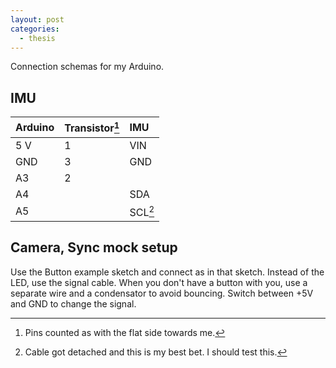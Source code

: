 ```yaml
---
layout: post
categories:
  - thesis
---
```


Connection schemas for my Arduino.

## IMU

Arduino | Transistor[^0] | IMU     |
:-------|:---------------|:--------|
5 V     | 1              | VIN     |
GND     | 3              | GND     |
A3      | 2              |         |
A4      |                | SDA     |
A5      |                | SCL[^1] |

[^0]: Pins counted as with the flat side towards me.
[^1]: Cable got detached and this is my best bet. I should test this.

## Camera, Sync mock setup

Use the Button example sketch and connect as in that sketch.  Instead of the LED, use the signal cable.  When you don't have a button with you, use a separate wire and a condensator to avoid bouncing.  Switch between +5V and GND to change the signal.
